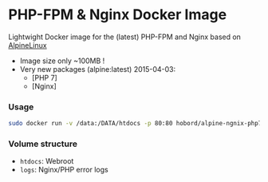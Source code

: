 # PHP-FPM & Nginx Docker Image

Lightwight Docker image for the (latest) PHP-FPM and Nginx based on [AlpineLinux](http://alpinelinux.org)

* Image size only ~100MB !
* Very new packages (alpine:latest) 2015-04-03:
  * [PHP 7]
  * [Nginx]
  
  
### Usage
```bash
sudo docker run -v /data:/DATA/htdocs -p 80:80 hobord/alpine-ngnix-php7-fpm-devenv
```

### Volume structure

* `htdocs`: Webroot
* `logs`: Nginx/PHP error logs
